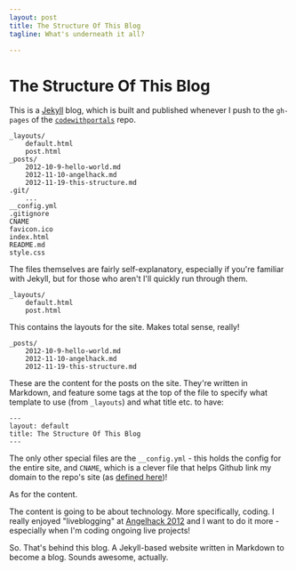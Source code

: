 ```yaml
---
layout: post
title: The Structure Of This Blog
tagline: What's underneath it all?

---
```


# The Structure Of This Blog

This is a [Jekyll](https://github.com/mojombo/jekyll) blog, which is built and published whenever I push to the `gh-pages` of the [`codewithportals`](https://github.com/jdrydn/codewithportals) repo.

	_layouts/
		default.html
		post.html
	_posts/
		2012-10-9-hello-world.md
		2012-11-10-angelhack.md
		2012-11-19-this-structure.md
	.git/
		...
	__config.yml
	.gitignore
	CNAME
	favicon.ico
	index.html
	README.md
	style.css

The files themselves are fairly self-explanatory, especially if you're familiar with Jekyll, but for those who aren't I'll quickly run through them.

	_layouts/
		default.html
		post.html

This contains the layouts for the site. Makes total sense, really!

	_posts/
		2012-10-9-hello-world.md
		2012-11-10-angelhack.md
		2012-11-19-this-structure.md

These are the content for the posts on the site. They're written in Markdown, and feature some tags at the top of the file to specify what template to use (from `_layouts`) and what title etc. to have:

	---
	layout: default
	title: The Structure Of This Blog
	---

The only other special files are the `__config.yml` - this holds the config for the entire site, and `CNAME`, which is a clever file that helps Github link my domain to the repo's site (as [defined here](https://help.github.com/articles/user-organization-and-project-pages))!

As for the content.

The content is going to be about technology. More specifically, coding. I really enjoyed "liveblogging" at [Angelhack 2012](/2012-11-10-angelhack) and I want to do it more - especially when I'm coding ongoing live projects!

So. That's behind this blog. A Jekyll-based website written in Markdown to become a blog. Sounds awesome, actually.